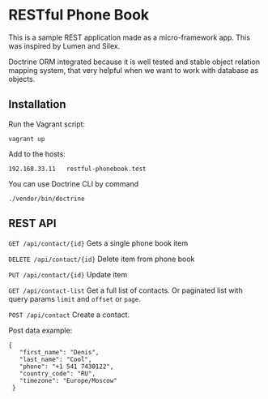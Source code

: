 # RESTful Phone Book

This is a sample REST application made as a micro-framework app. This was inspired by Lumen and Silex.

Doctrine ORM integrated because it is well tested and stable object relation mapping system, that very helpful when we want to work with database as objects.

## Installation

Run the Vagrant script:

`vagrant up`

Add to the hosts:

`192.168.33.11   restful-phonebook.test`

You can use Doctrine CLI by command

`./vendor/bin/doctrine`

## REST API

`GET /api/contact/{id}`
Gets a single phone book item

`DELETE /api/contact/{id}`
Delete item from phone book

`PUT /api/contact/{id}`
Update item

`GET /api/contact-list`
Get a full list of contacts.
Or paginated list with query params `limit` and `offset` or `page`.

`POST /api/contact`
Create a contact. 

Post data example:
```
{
   "first_name": "Denis",
   "last_name": "Cool",
   "phone": "+1 541 7430122",
   "country_code": "RU",
   "timezone": "Europe/Moscow"
 }
```

